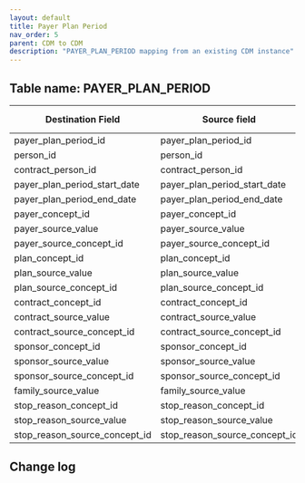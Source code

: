 ```yaml
---
layout: default
title: Payer Plan Period
nav_order: 5
parent: CDM to CDM
description: "PAYER_PLAN_PERIOD mapping from an existing CDM instance"
---
```


## Table name: **PAYER_PLAN_PERIOD**

| Destination Field | Source field | Logic | Comment field |
| --- | --- | --- | --- |
| payer_plan_period_id | payer_plan_period_id | | |
| person_id | person_id | | |
| contract_person_id | contract_person_id | | |
| payer_plan_period_start_date | payer_plan_period_start_date | | |
| payer_plan_period_end_date |payer_plan_period_end_date | | |
| payer_concept_id | payer_concept_id| | |
| payer_source_value | payer_source_value| | |
| payer_source_concept_id | payer_source_concept_id | | |
| plan_concept_id | plan_concept_id | | |
| plan_source_value | plan_source_value| | |
| plan_source_concept_id | plan_source_concept_id | | |
| contract_concept_id | contract_concept_id  | | |
| contract_source_value | contract_source_value | | |
| contract_source_concept_id | contract_source_concept_id| | |
| sponsor_concept_id | sponsor_concept_id | | |
| sponsor_source_value | sponsor_source_value | | |
| sponsor_source_concept_id | sponsor_source_concept_id | | |
| family_source_value | family_source_value | | |
| stop_reason_concept_id | stop_reason_concept_id | | |
| stop_reason_source_value | stop_reason_source_value| | |
| stop_reason_source_concept_id | stop_reason_source_concept_id | | |

## Change log